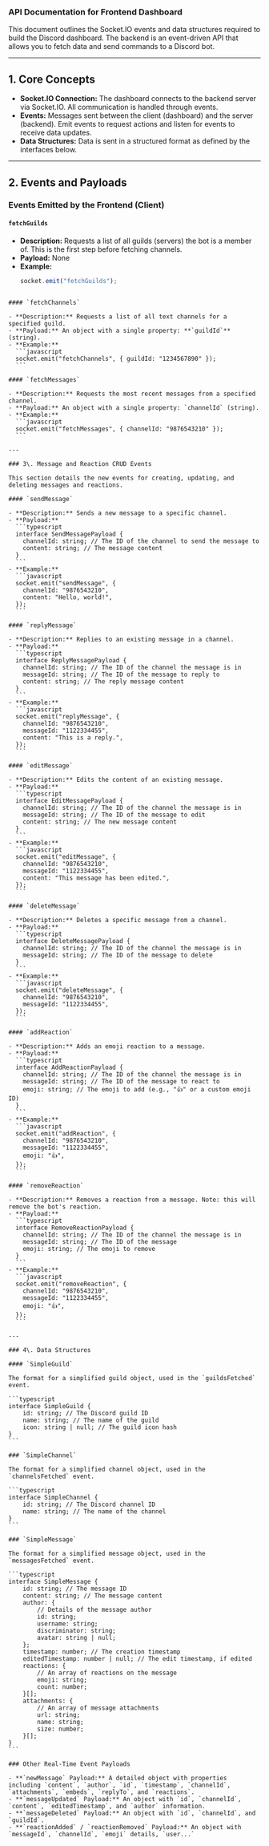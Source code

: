 ### API Documentation for Frontend Dashboard

This document outlines the Socket.IO events and data structures required to build the Discord dashboard. The backend is an event-driven API that allows you to fetch data and send commands to a Discord bot.

---

## 1. Core Concepts

- **Socket.IO Connection:** The dashboard connects to the backend server via Socket.IO. All communication is handled through events.
- **Events:** Messages sent between the client (dashboard) and the server (backend). Emit events to request actions and listen for events to receive data updates.
- **Data Structures:** Data is sent in a structured format as defined by the interfaces below.

---

## 2. Events and Payloads

### Events Emitted by the Frontend (Client)

#### `fetchGuilds`

- **Description:** Requests a list of all guilds (servers) the bot is a member of. This is the first step before fetching channels.
- **Payload:** None
- **Example:**
  ```javascript
  socket.emit("fetchGuilds");
  ```

````

#### `fetchChannels`

- **Description:** Requests a list of all text channels for a specified guild.
- **Payload:** An object with a single property: **`guildId`** (string).
- **Example:**
  ```javascript
  socket.emit("fetchChannels", { guildId: "1234567890" });
  ```

#### `fetchMessages`

- **Description:** Requests the most recent messages from a specified channel.
- **Payload:** An object with a single property: `channelId` (string).
- **Example:**
  ```javascript
  socket.emit("fetchMessages", { channelId: "9876543210" });
  ```

---

### 3\. Message and Reaction CRUD Events

This section details the new events for creating, updating, and deleting messages and reactions.

#### `sendMessage`

- **Description:** Sends a new message to a specific channel.
- **Payload:**
  ```typescript
  interface SendMessagePayload {
  	channelId: string; // The ID of the channel to send the message to
  	content: string; // The message content
  }
  ```
- **Example:**
  ```javascript
  socket.emit("sendMessage", {
  	channelId: "9876543210",
  	content: "Hello, world!",
  });
  ```

#### `replyMessage`

- **Description:** Replies to an existing message in a channel.
- **Payload:**
  ```typescript
  interface ReplyMessagePayload {
  	channelId: string; // The ID of the channel the message is in
  	messageId: string; // The ID of the message to reply to
  	content: string; // The reply message content
  }
  ```
- **Example:**
  ```javascript
  socket.emit("replyMessage", {
  	channelId: "9876543210",
  	messageId: "1122334455",
  	content: "This is a reply.",
  });
  ```

#### `editMessage`

- **Description:** Edits the content of an existing message.
- **Payload:**
  ```typescript
  interface EditMessagePayload {
  	channelId: string; // The ID of the channel the message is in
  	messageId: string; // The ID of the message to edit
  	content: string; // The new message content
  }
  ```
- **Example:**
  ```javascript
  socket.emit("editMessage", {
  	channelId: "9876543210",
  	messageId: "1122334455",
  	content: "This message has been edited.",
  });
  ```

#### `deleteMessage`

- **Description:** Deletes a specific message from a channel.
- **Payload:**
  ```typescript
  interface DeleteMessagePayload {
  	channelId: string; // The ID of the channel the message is in
  	messageId: string; // The ID of the message to delete
  }
  ```
- **Example:**
  ```javascript
  socket.emit("deleteMessage", {
  	channelId: "9876543210",
  	messageId: "1122334455",
  });
  ```

#### `addReaction`

- **Description:** Adds an emoji reaction to a message.
- **Payload:**
  ```typescript
  interface AddReactionPayload {
  	channelId: string; // The ID of the channel the message is in
  	messageId: string; // The ID of the message to react to
  	emoji: string; // The emoji to add (e.g., "👍" or a custom emoji ID)
  }
  ```
- **Example:**
  ```javascript
  socket.emit("addReaction", {
  	channelId: "9876543210",
  	messageId: "1122334455",
  	emoji: "👍",
  });
  ```

#### `removeReaction`

- **Description:** Removes a reaction from a message. Note: this will remove the bot's reaction.
- **Payload:**
  ```typescript
  interface RemoveReactionPayload {
  	channelId: string; // The ID of the channel the message is in
  	messageId: string; // The ID of the message
  	emoji: string; // The emoji to remove
  }
  ```
- **Example:**
  ```javascript
  socket.emit("removeReaction", {
  	channelId: "9876543210",
  	messageId: "1122334455",
  	emoji: "👍",
  });
  ```

---

### 4\. Data Structures

#### `SimpleGuild`

The format for a simplified guild object, used in the `guildsFetched` event.

```typescript
interface SimpleGuild {
	id: string; // The Discord guild ID
	name: string; // The name of the guild
	icon: string | null; // The guild icon hash
}
```

### `SimpleChannel`

The format for a simplified channel object, used in the `channelsFetched` event.

```typescript
interface SimpleChannel {
	id: string; // The Discord channel ID
	name: string; // The name of the channel
}
```

### `SimpleMessage`

The format for a simplified message object, used in the `messagesFetched` event.

```typescript
interface SimpleMessage {
	id: string; // The message ID
	content: string; // The message content
	author: {
		// Details of the message author
		id: string;
		username: string;
		discriminator: string;
		avatar: string | null;
	};
	timestamp: number; // The creation timestamp
	editedTimestamp: number | null; // The edit timestamp, if edited
	reactions: {
		// An array of reactions on the message
		emoji: string;
		count: number;
	}[];
	attachments: {
		// An array of message attachments
		url: string;
		name: string;
		size: number;
	}[];
}
```

### Other Real-Time Event Payloads

- **`newMessage` Payload:** A detailed object with properties including `content`, `author`, `id`, `timestamp`, `channelId`, `attachments`, `embeds`, `replyTo`, and `reactions`.
- **`messageUpdated` Payload:** An object with `id`, `channelId`, `content`, `editedTimestamp`, and `author` information.
- **`messageDeleted` Payload:** An object with `id`, `channelId`, and `guildId`.
- **`reactionAdded` / `reactionRemoved` Payload:** An object with `messageId`, `channelId`, `emoji` details, `user...`

````
